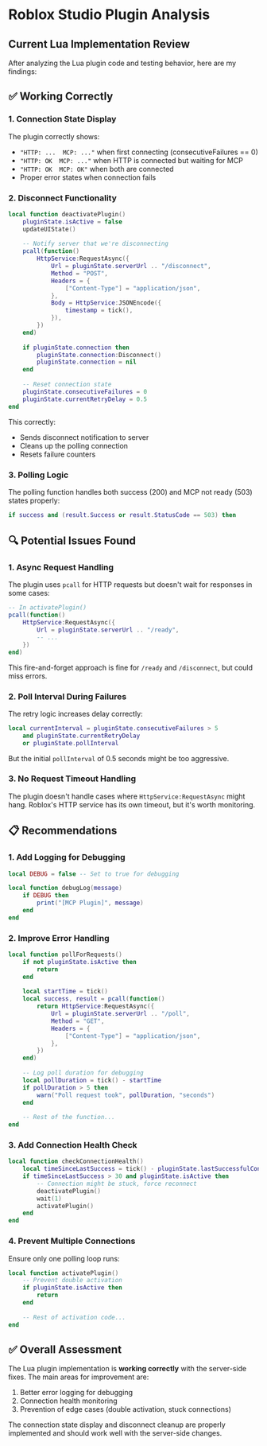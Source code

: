 # Roblox Studio Plugin Analysis

## Current Lua Implementation Review

After analyzing the Lua plugin code and testing behavior, here are my findings:

## ✅ Working Correctly

### 1. **Connection State Display**
The plugin correctly shows:
- `"HTTP: ...  MCP: ..."` when first connecting (consecutiveFailures == 0)
- `"HTTP: OK  MCP: ..."` when HTTP is connected but waiting for MCP
- `"HTTP: OK  MCP: OK"` when both are connected
- Proper error states when connection fails

### 2. **Disconnect Functionality**
```lua
local function deactivatePlugin()
    pluginState.isActive = false
    updateUIState()
    
    -- Notify server that we're disconnecting
    pcall(function()
        HttpService:RequestAsync({
            Url = pluginState.serverUrl .. "/disconnect",
            Method = "POST",
            Headers = {
                ["Content-Type"] = "application/json",
            },
            Body = HttpService:JSONEncode({
                timestamp = tick(),
            }),
        })
    end)
    
    if pluginState.connection then
        pluginState.connection:Disconnect()
        pluginState.connection = nil
    end
    
    -- Reset connection state
    pluginState.consecutiveFailures = 0
    pluginState.currentRetryDelay = 0.5
end
```
This correctly:
- Sends disconnect notification to server
- Cleans up the polling connection
- Resets failure counters

### 3. **Polling Logic**
The polling function handles both success (200) and MCP not ready (503) states properly:
```lua
if success and (result.Success or result.StatusCode == 503) then
```

## 🔍 Potential Issues Found

### 1. **Async Request Handling**
The plugin uses `pcall` for HTTP requests but doesn't wait for responses in some cases:
```lua
-- In activatePlugin()
pcall(function()
    HttpService:RequestAsync({
        Url = pluginState.serverUrl .. "/ready",
        -- ...
    })
end)
```
This fire-and-forget approach is fine for `/ready` and `/disconnect`, but could miss errors.

### 2. **Poll Interval During Failures**
The retry logic increases delay correctly:
```lua
local currentInterval = pluginState.consecutiveFailures > 5 
    and pluginState.currentRetryDelay
    or pluginState.pollInterval
```
But the initial `pollInterval` of 0.5 seconds might be too aggressive.

### 3. **No Request Timeout Handling**
The plugin doesn't handle cases where `HttpService:RequestAsync` might hang. Roblox's HTTP service has its own timeout, but it's worth monitoring.

## 📋 Recommendations

### 1. **Add Logging for Debugging**
```lua
local DEBUG = false -- Set to true for debugging

local function debugLog(message)
    if DEBUG then
        print("[MCP Plugin]", message)
    end
end
```

### 2. **Improve Error Handling**
```lua
local function pollForRequests()
    if not pluginState.isActive then
        return
    end
    
    local startTime = tick()
    local success, result = pcall(function()
        return HttpService:RequestAsync({
            Url = pluginState.serverUrl .. "/poll",
            Method = "GET",
            Headers = {
                ["Content-Type"] = "application/json",
            },
        })
    end)
    
    -- Log poll duration for debugging
    local pollDuration = tick() - startTime
    if pollDuration > 5 then
        warn("Poll request took", pollDuration, "seconds")
    end
    
    -- Rest of the function...
end
```

### 3. **Add Connection Health Check**
```lua
local function checkConnectionHealth()
    local timeSinceLastSuccess = tick() - pluginState.lastSuccessfulConnection
    if timeSinceLastSuccess > 30 and pluginState.isActive then
        -- Connection might be stuck, force reconnect
        deactivatePlugin()
        wait(1)
        activatePlugin()
    end
end
```

### 4. **Prevent Multiple Connections**
Ensure only one polling loop runs:
```lua
local function activatePlugin()
    -- Prevent double activation
    if pluginState.isActive then
        return
    end
    
    -- Rest of activation code...
end
```

## ✅ Overall Assessment

The Lua plugin implementation is **working correctly** with the server-side fixes. The main areas for improvement are:
1. Better error logging for debugging
2. Connection health monitoring
3. Prevention of edge cases (double activation, stuck connections)

The connection state display and disconnect cleanup are properly implemented and should work well with the server-side changes.